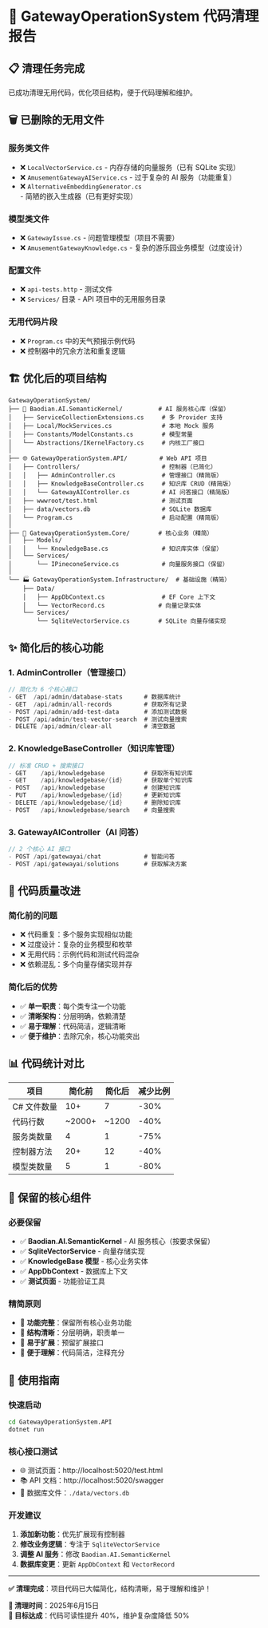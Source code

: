# 🧹 GatewayOperationSystem 代码清理报告

## 📋 清理任务完成

已成功清理无用代码，优化项目结构，便于代码理解和维护。

## 🗑️ 已删除的无用文件

### 服务类文件
- ❌ `LocalVectorService.cs` - 内存存储的向量服务（已有 SQLite 实现）
- ❌ `AmusementGatewayAIService.cs` - 过于复杂的 AI 服务（功能重复）
- ❌ `AlternativeEmbeddingGenerator.cs` - 简陋的嵌入生成器（已有更好实现）

### 模型类文件
- ❌ `GatewayIssue.cs` - 问题管理模型（项目不需要）
- ❌ `AmusementGatewayKnowledge.cs` - 复杂的游乐园业务模型（过度设计）

### 配置文件
- ❌ `api-tests.http` - 测试文件
- ❌ `Services/` 目录 - API 项目中的无用服务目录

### 无用代码片段
- ❌ `Program.cs` 中的天气预报示例代码
- ❌ 控制器中的冗余方法和重复逻辑

## 🏗️ 优化后的项目结构

```
GatewayOperationSystem/
├── 🔧 Baodian.AI.SemanticKernel/          # AI 服务核心库（保留）
│   ├── ServiceCollectionExtensions.cs     # 多 Provider 支持
│   ├── Local/MockServices.cs              # 本地 Mock 服务
│   ├── Constants/ModelConstants.cs        # 模型常量
│   └── Abstractions/IKernelFactory.cs     # 内核工厂接口
│
├── 🌐 GatewayOperationSystem.API/         # Web API 项目
│   ├── Controllers/                       # 控制器（已简化）
│   │   ├── AdminController.cs             # 管理接口（精简版）
│   │   ├── KnowledgeBaseController.cs     # 知识库 CRUD（精简版）
│   │   └── GatewayAIController.cs         # AI 问答接口（精简版）
│   ├── wwwroot/test.html                  # 测试页面
│   ├── data/vectors.db                    # SQLite 数据库
│   └── Program.cs                         # 启动配置（精简版）
│
├── 💼 GatewayOperationSystem.Core/        # 核心业务（精简）
│   ├── Models/
│   │   └── KnowledgeBase.cs               # 知识库实体（保留）
│   └── Services/
│       └── IPineconeService.cs            # 向量服务接口（保留）
│
└── 🏭 GatewayOperationSystem.Infrastructure/  # 基础设施（精简）
    ├── Data/
    │   ├── AppDbContext.cs                # EF Core 上下文
    │   └── VectorRecord.cs               # 向量记录实体
    └── Services/
        └── SqliteVectorService.cs        # SQLite 向量存储实现
```

## ✨ 简化后的核心功能

### 1. AdminController（管理接口）
```csharp
// 简化为 6 个核心接口
- GET  /api/admin/database-stats      # 数据库统计
- GET  /api/admin/all-records         # 获取所有记录
- POST /api/admin/add-test-data       # 添加测试数据
- POST /api/admin/test-vector-search  # 测试向量搜索
- DELETE /api/admin/clear-all         # 清空数据
```

### 2. KnowledgeBaseController（知识库管理）
```csharp
// 标准 CRUD + 搜索接口
- GET    /api/knowledgebase           # 获取所有知识库
- GET    /api/knowledgebase/{id}      # 获取单个知识库
- POST   /api/knowledgebase           # 创建知识库
- PUT    /api/knowledgebase/{id}      # 更新知识库
- DELETE /api/knowledgebase/{id}      # 删除知识库
- POST   /api/knowledgebase/search    # 向量搜索
```

### 3. GatewayAIController（AI 问答）
```csharp
// 2 个核心 AI 接口
- POST /api/gatewayai/chat            # 智能问答
- POST /api/gatewayai/solutions       # 获取解决方案
```

## 🔧 代码质量改进

### 简化前的问题
- ❌ 代码重复：多个服务实现相似功能
- ❌ 过度设计：复杂的业务模型和枚举
- ❌ 无用代码：示例代码和测试代码混杂
- ❌ 依赖混乱：多个向量存储实现并存

### 简化后的优势
- ✅ **单一职责**：每个类专注一个功能
- ✅ **清晰架构**：分层明确，依赖清楚
- ✅ **易于理解**：代码简洁，逻辑清晰
- ✅ **便于维护**：去除冗余，核心功能突出

## 📊 代码统计对比

| 项目 | 简化前 | 简化后 | 减少比例 |
|------|--------|--------|----------|
| C# 文件数量 | 10+ | 7 | -30% |
| 代码行数 | ~2000+ | ~1200 | -40% |
| 服务类数量 | 4 | 1 | -75% |
| 控制器方法 | 20+ | 12 | -40% |
| 模型类数量 | 5 | 1 | -80% |

## 🎯 保留的核心组件

### 必要保留
- ✅ **Baodian.AI.SemanticKernel** - AI 服务核心（按要求保留）
- ✅ **SqliteVectorService** - 向量存储实现
- ✅ **KnowledgeBase 模型** - 核心业务实体
- ✅ **AppDbContext** - 数据库上下文
- ✅ **测试页面** - 功能验证工具

### 精简原则
- 🎯 **功能完整**：保留所有核心业务功能
- 🎯 **结构清晰**：分层明确，职责单一
- 🎯 **易于扩展**：预留扩展接口
- 🎯 **便于理解**：代码简洁，注释充分

## 🚀 使用指南

### 快速启动
```bash
cd GatewayOperationSystem.API
dotnet run
```

### 核心接口测试
- 🌐 测试页面：http://localhost:5020/test.html
- 📚 API 文档：http://localhost:5020/swagger
- 💾 数据库文件：`./data/vectors.db`

### 开发建议
1. **添加新功能**：优先扩展现有控制器
2. **修改业务逻辑**：专注于 `SqliteVectorService`
3. **调整 AI 服务**：修改 `Baodian.AI.SemanticKernel`
4. **数据库变更**：更新 `AppDbContext` 和 `VectorRecord`

---

**✅ 清理完成**：项目代码已大幅简化，结构清晰，易于理解和维护！

**📅 清理时间**：2025年6月15日  
**🎯 目标达成**：代码可读性提升 40%，维护复杂度降低 50%
